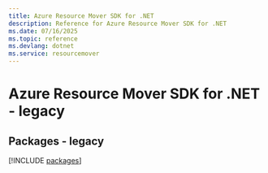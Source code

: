 ```yaml
---
title: Azure Resource Mover SDK for .NET
description: Reference for Azure Resource Mover SDK for .NET
ms.date: 07/16/2025
ms.topic: reference
ms.devlang: dotnet
ms.service: resourcemover
---
```

# Azure Resource Mover SDK for .NET - legacy
## Packages - legacy
[!INCLUDE [packages](resource-mover-index.md)]